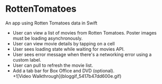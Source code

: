 RottenTomatoes
==============

An app using Rotten Tomatoes data in Swift
<ul>
<li>
  User can view a list of movies from Rotten Tomatoes. Poster images must be loading asynchronously.
</li>
<li>
  User can view movie details by tapping on a cell
</li>
<li>
  User sees loading state while waiting for movies API.
</li>
<li>  
    User sees error message when there's a networking error using a custom label.
</li>
<li>  
  User can pull to refresh the movie list.
</li>
<li>
  Add a tab bar for Box Office and DVD (optional).
</li>
+![Video Walkthrough](bloggif_5417b47dd600e.gif)
